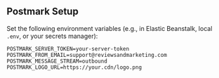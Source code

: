 ## Postmark Setup

Set the following environment variables (e.g., in Elastic Beanstalk, local `.env`, or your secrets manager):

```
POSTMARK_SERVER_TOKEN=your-server-token
POSTMARK_FROM_EMAIL=support@reviewsandmarketing.com
POSTMARK_MESSAGE_STREAM=outbound
POSTMARK_LOGO_URL=https://your.cdn/logo.png
```


